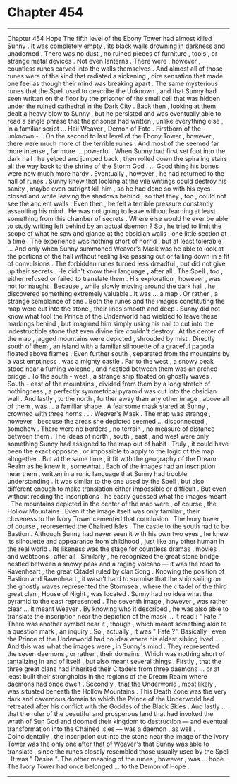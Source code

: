 
# Chapter 454


---

Chapter 454 Hope
The fifth level of the Ebony Tower had almost killed Sunny .
It was completely empty , its black walls drowning in darkness and unadorned . There was no dust , no ruined pieces of furniture , tools , or strange metal devices . Not even lanterns .
There were , however , countless runes carved into the walls themselves . And almost all of those runes were of the kind that radiated a sickening , dire sensation that made one feel as though their mind was breaking apart .
The same mysterious runes that the Spell used to describe the Unknown , and that Sunny had seen written on the floor by the prisoner of the small cell that was hidden under the ruined cathedral in the Dark City .
Back then , looking at them dealt a heavy blow to Sunny , but he persisted and was eventually able to read a single phrase that the prisoner had written , unlike everything else , in a familiar script …
Hail Weaver , Demon of Fate . Firstborn of the - unknown -...
On the second to last level of the Ebony Tower , however , there were much more of the terrible runes . And most of the seemed far more intense , far more ... powerful .
When Sunny had first set foot into the dark hall , he yelped and jumped back , then rolled down the spiraling stairs all the way back to the shrine of the Storm God .
… Good thing his bones were now much more hardy .
Eventually , however , he had returned to the hall of runes .
Sunny knew that looking at the vile writings could destroy his sanity , maybe even outright kill him , so he had done so with his eyes closed and while leaving the shadows behind , so that they , too , could not see the ancient walls .
Even then , he felt a terrible pressure constantly assaulting his mind .
He was not going to leave without learning at least something from this chamber of secrets .
Where else would he ever be able to study writing left behind by an actual daemon ?
So , he tried to limit the scope of what he saw and glance at the obsidian walls , one little section at a time .
The experience was nothing short of horrid , but at least tolerable .
… And only when Sunny summoned Weaver's Mask was he able to look at the portions of the hall without feeling like passing out or falling down in a fit of convulsions .
The forbidden runes turned less dreadful , but did not give up their secrets . He didn't know their language , after all . The Spell , too , either refused or failed to translate them .
His exploration , however , was not for naught . Because , while slowly moving around the dark hall , he discovered something extremely valuable .
It was ... a map .
Or rather , a strange semblance of one .
Both the runes and the images constituting the map were cut into the stone , their lines smooth and deep . Sunny did not know what tool the Prince of the Underworld had wielded to leave these markings behind , but imagined him simply using his nail to cut into the indestructible stone that even divine fire couldn't destroy .
At the center of the map , jagged mountains were depicted , shrouded by mist . Directly south of them , an island with a familiar silhouette of a graceful pagoda floated above flames . Even further south , separated from the mountains by a vast emptiness , was a mighty castle .
Far to the west , a snowy peak stood near a fuming volcano , and nestled between them was an arched bridge . To the south - west , a strange ship floated on ghostly waves . South - east of the mountains , divided from them by a long stretch of nothingness , a perfectly symmetrical pyramid was cut into the obsidian wall .
And lastly , to the north , further away than any other image , above all of them , was … a familiar shape . A fearsome mask stared at Sunny , crowned with three horns .
… Weaver's Mask .
The map was strange , however , because the areas she depicted seemed ... disconnected , somehow . There were no borders , no terrain , no measure of distance between them . The ideas of north , south , east , and west were only something Sunny had assigned to the map out of habit . Truly , it could have been the exact opposite , or impossible to apply to the logic of the map altogether .
But at the same time , it fit with the geography of the Dream Realm as he knew it , somewhat .
Each of the images had an inscription near them , written in a runic language that Sunny had trouble understanding . It was similar to the one used by the Spell , but also different enough to make translation either impossible or difficult .
But even without reading the inscriptions . he easily guessed what the images meant .
The mountains depicted in the center of the map were , of course , the Hollow Mountains . Even if the image itself was only familiar , their closeness to the Ivory Tower cemented that conclusion . The Ivory tower , of course , represented the Chained Isles .
The castle to the south had to be Bastion . Although Sunny had never seen it with his own two eyes , he knew its silhouette and appearance from childhood , just like any other human in the real world . Its likeness was the stage for countless dramas , movies , and webtoons , after all . Similarly , he recognized the great stone bridge nestled between a snowy peak and a raging volcano — it was the road to Ravenheart , the great Citadel ruled by clan Song .
Knowing the position of Bastion and Ravenheart , it wasn't hard to surmise that the ship sailing on the ghostly waves represented the Stormsea , where the citadel of the third great clan , House of Night , was located .
Sunny had no idea what the pyramid to the east represented . The seventh image , however , was rather clear … it meant Weaver . By knowing who it described , he was also able to translate the inscription near the depiction of the mask …
It read :
" Fate ."
There was another symbol near it , though , which meant something akin to a question mark , an inquiry . So , actually , it was " Fate ?". Basically , even the Prince of the Underworld had no idea where his eldest sibling lived .
… And this was what the images were , in Sunny's mind . They represented the seven daemons , or rather , their domains .
Which was nothing short of tantalizing in and of itself , but also meant several things .
Firstly , that the three great clans had inherited their Citadels from three daemons … or at least built their strongholds in the regions of the Dream Realm where daemons had once dwelt .
Secondly , that the Underworld , most likely , was situated beneath the Hollow Mountains . This Death Zone was the very dark and cavernous domain to which the Prince of the Underworld had retreated after his conflict with the Goddes of the Black Skies .
And lastly … that the ruler of the beautiful and prosperous land that had invoked the wrath of Sun God and doomed their kingdom to destruction — and eventual transformation into the Chained Isles — was a daemon , as well .
Coincidentally , the inscription cut into the stone near the image of the Ivory Tower was the only one after that of Weaver's that Sunny was able to translate , since the runes closely resembled those usually used by the Spell .
It was " Desire ".
The other meaning of the runes , however , was … hope .
The Ivory Tower had once belonged … to the Demon of Hope .

---


